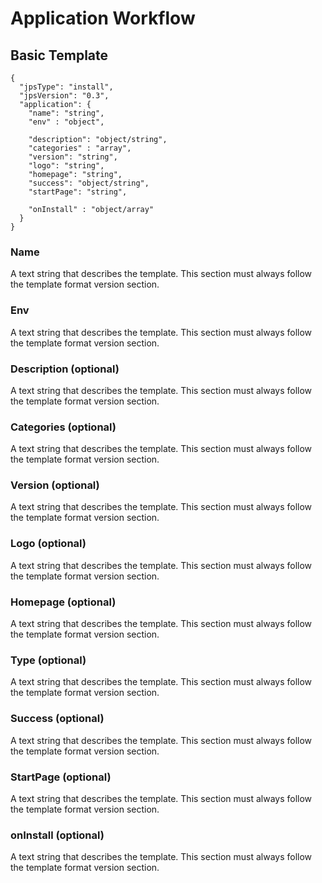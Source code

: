 # Application Workflow

## Basic Template
```
{
  "jpsType": "install",
  "jpsVersion": "0.3",
  "application": {    
    "name": "string",
    "env" : "object",
        
    "description": "object/string", 
    "categories" : "array",
    "version": "string",
    "logo": "string",
    "homepage": "string",        
    "success": "object/string",
    "startPage": "string",
                            
    "onInstall" : "object/array"                                                                                                       
  }
}
```

### Name
A text string that describes the template. This section must always follow the template format version section.

### Env
A text string that describes the template. This section must always follow the template format version section.

### Description (optional)
A text string that describes the template. This section must always follow the template format version section.

### Categories (optional)
A text string that describes the template. This section must always follow the template format version section.

### Version (optional)
A text string that describes the template. This section must always follow the template format version section.

### Logo (optional)
A text string that describes the template. This section must always follow the template format version section.

### Homepage (optional)
A text string that describes the template. This section must always follow the template format version section.

### Type (optional)
A text string that describes the template. This section must always follow the template format version section.

### Success (optional)
A text string that describes the template. This section must always follow the template format version section.

### StartPage (optional)
A text string that describes the template. This section must always follow the template format version section.

### onInstall (optional)
A text string that describes the template. This section must always follow the template format version section.





